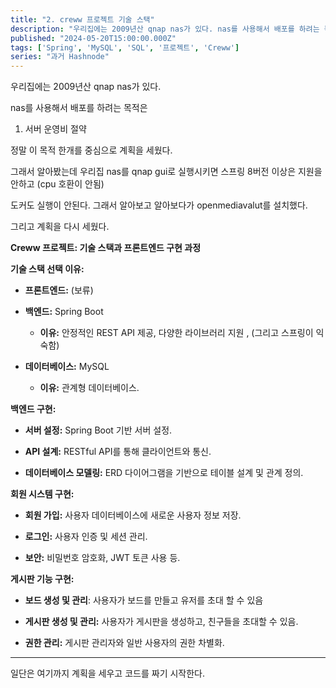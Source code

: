 ```yaml
---
title: "2. creww 프로젝트 기술 스택"
description: "우리집에는 2009년산 qnap nas가 있다. nas를 사용해서 배포를 하려는 목적은 서버 운영비 절약 정말 이 목적 한개를 중심으로 계획을 세웠다. 그래서 알아봤는데 우리집 nas를 qnap gui로 실행시키면 스프링 8버전 이상은 지원을 안하고 (cpu 호환이 안됨) 도커도 실행이 안된다. 그래서 알아보고 알아보다가 openmediavalut를 설치했다. 그리고 계획을 다시 세웠다. Creww 프로젝트: 기술 스택과 프론트엔드 구현 과..."
published: "2024-05-20T15:00:00.000Z"
tags: ['Spring', 'MySQL', 'SQL', '프로젝트', 'Creww']
series: "과거 Hashnode"
---
```


우리집에는 2009년산 qnap nas가 있다.

nas를 사용해서 배포를 하려는 목적은

1. 서버 운영비 절약
    

정말 이 목적 한개를 중심으로 계획을 세웠다.

그래서 알아봤는데 우리집 nas를 qnap gui로 실행시키면 스프링 8버전 이상은 지원을 안하고 (cpu 호환이 안됨)

도커도 실행이 안된다. 그래서 알아보고 알아보다가 openmediavalut를 설치했다.

그리고 계획을 다시 세웠다.

**Creww 프로젝트: 기술 스택과 프론트엔드 구현 과정**

**기술 스택 선택 이유:**

* **프론트엔드:** (보류)
    
* **백엔드:** Spring Boot
    
    * **이유:** 안정적인 REST API 제공, 다양한 라이브러리 지원 , (그리고 스프링이 익숙함)
        
* **데이터베이스:** MySQL
    
    * **이유:** 관계형 데이터베이스.
        

**백엔드 구현:**

* **서버 설정:** Spring Boot 기반 서버 설정.
    
* **API 설계:** RESTful API를 통해 클라이언트와 통신.
    
* **데이터베이스 모델링:** ERD 다이어그램을 기반으로 테이블 설계 및 관계 정의.
    

**회원 시스템 구현:**

* **회원 가입:** 사용자 데이터베이스에 새로운 사용자 정보 저장.
    
* **로그인:** 사용자 인증 및 세션 관리.
    
* **보안:** 비밀번호 암호화, JWT 토큰 사용 등.
    

**게시판 기능 구현:**

* **보드 생성 및 관리**: 사용자가 보드를 만들고 유저를 초대 할 수 있음
    
* **게시판 생성 및 관리:** 사용자가 게시판을 생성하고, 친구들을 초대할 수 있음.
    
* **권한 관리:** 게시판 관리자와 일반 사용자의 권한 차별화.
    

---

일단은 여기까지 계획을 세우고 코드를 짜기 시작한다.